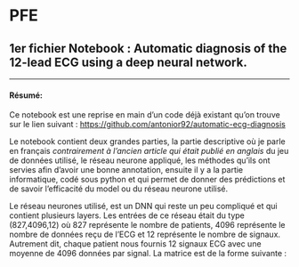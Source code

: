 # PFE

## 1er fichier Notebook : Automatic diagnosis of the 12-lead ECG using a deep neural network.
-----------


#### Résumé:

Ce notebook est une reprise en main d’un code déjà existant qu’on trouve sur le lien suivant : https://github.com/antonior92/automatic-ecg-diagnosis

Le notebook contient deux grandes parties, la partie descriptive où je parle en français _contrairement à l’ancien article qui était publié en anglais_ du jeu de données utilisé, le réseau neurone appliqué, les méthodes qu’ils ont servies afin d’avoir une bonne annotation, ensuite il y a la partie informatique, codé sous python et qui permet de donner des prédictions et de savoir l’efficacité du model ou du réseau neurone utilisé.  

Le réseau neurones utilisé, est un DNN qui reste un peu compliqué et qui contient plusieurs layers. Les entrées de ce réseau était du type (827,4096,12) où 827 représente le nombre de patients, 4096 représente le nombre de données reçu de l’ECG et 12 représente le nombre de signaux.
Autrement dit, chaque patient nous fournis 12 signaux ECG avec une moyenne de 4096 données par signal. La matrice est de la forme suivante :



